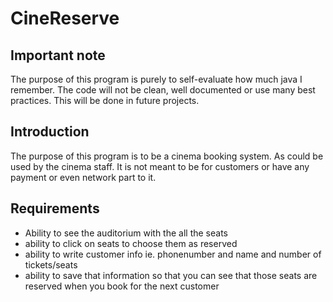 # CineReserve

## Important note
The purpose of this program is purely to self-evaluate how much java I remember. The code will not be clean, well documented or use many best practices. This will be done in future projects.

## Introduction
The purpose of this program is to be a cinema booking system. As could be used by the cinema staff. It is not meant to be for customers or have any payment or even network part to it.

## Requirements
* Ability to see the auditorium with the all the seats
* ability to click on seats to choose them as reserved
* ability to write customer info ie. phonenumber and name and number of tickets/seats
* ability to save that information so that you can see that those seats are reserved when you book for the next customer


